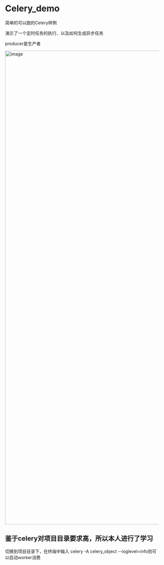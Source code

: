 # Celery_demo
简单的可以跑的Celery样例

演示了一个定时任务的执行、以及如何生成异步任务

producer是生产者 

<img width="1547" alt="image" src="https://user-images.githubusercontent.com/80200569/213625605-b1e65a9e-92a1-4338-ac96-da6d6c61e002.png">

## 鉴于celery对项目目录要求高，所以本人进行了学习

切换到项目目录下，在终端中输入 celery -A celery_object --loglevel=info则可以启动worker消费
